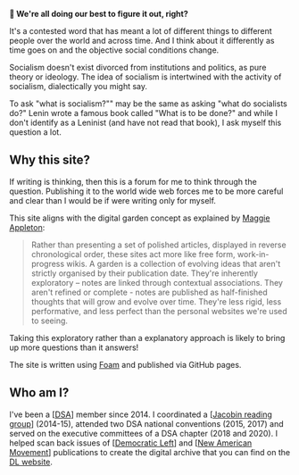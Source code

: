 <!-- <img src="attachments/foam-icon.png" width=100 align="left"> -->
**👋 We're all doing our best to figure it out, right?**

It's a contested word that has meant a lot of different things to different people over the world and across time. And I think about it differently as time goes on and the objective social conditions change. 

Socialism doesn't exist divorced from institutions and politics, as pure theory or ideology. The idea of socialism is intertwined with the activity of socialism, dialectically you might say.

To ask "what is socialism?"" may be the same as asking "what do socialists do?" Lenin wrote a famous book called "What is to be done?" and while I don't identify as a Leninist (and have not read that book), I ask myself this question a lot. 

<!-- What does it mean to "do socialism"? Is socialism an end or a means to an end? Unlike, say, democracy, which most certainly is an action, or a means, to any variety of ends, socialism for many people has definite characteristics that comprise it.  -->

## Why this site?

If writing is thinking, then this is a forum for me to think through the question. Publishing it to the world wide web forces me to be more careful and clear than I would be if were writing only for myself.

This site aligns with the digital garden concept as explained by [Maggie Appleton](https://maggieappleton.com/garden-history):
> Rather than presenting a set of polished articles, displayed in reverse chronological order, these sites act more like free form, work-in-progress wikis. A garden is a collection of evolving ideas that aren't strictly organised by their publication date. They're inherently exploratory – notes are linked through contextual associations. They aren't refined or complete - notes are published as half-finished thoughts that will grow and evolve over time. They're less rigid, less performative, and less perfect than the personal websites we're used to seeing.

Taking this exploratory rather than a explanatory approach is likely to bring up more questions than it answers!

The site is written using [Foam](https://github.com/foambubble/foam) and published via GitHub pages.

## Who am I?

I've been a [[DSA]] member since 2014. I coordinated a [[Jacobin reading group]] (2014-15), attended two DSA national conventions (2015, 2017) and served on the executive committees of a DSA chapter (2018 and 2020). I helped scan back issues of [[Democratic Left]] and [[New American Movement]] publications to create the digital archive that you can find on the [DL website](https://democraticleft.dsausa.org/issues/page/18/).

[//begin]: # "Autogenerated link references for markdown compatibility"
[DSA]: docs/DSA.md "DSA"
[Jacobin reading group]: <Jacobin reading group.md> "Jacobin reading group"
[Democratic Left]: <Democratic Left.md> "Democratic Left"
[New American Movement]: <New American Movement.md> "New American Movement"
[//end]: # "Autogenerated link references"